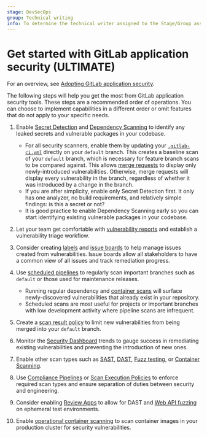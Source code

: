 ```yaml
---
stage: DevSecOps
group: Technical writing
info: To determine the technical writer assigned to the Stage/Group associated with this page, see https://about.gitlab.com/handbook/product/ux/technical-writing/#assignments
---
```


# Get started with GitLab application security **(ULTIMATE)**

<i class="fa fa-youtube-play youtube" aria-hidden="true"></i>
For an overview, see [Adopting GitLab application security](https://www.youtube.com/watch?v=5QlxkiKR04k).

The following steps will help you get the most from GitLab application security tools. These steps are a recommended order of operations. You can choose to implement capabilities in a different order or omit features that do not apply to your specific needs.

1. Enable [Secret Detection](secret_detection/index.md) and [Dependency Scanning](dependency_scanning/index.md)
   to identify any leaked secrets and vulnerable packages in your codebase.

   - For all security scanners, enable them by updating your [`.gitlab-ci.yml`](../../ci/yaml/gitlab_ci_yaml.md) directly on your `default` branch. This creates a baseline scan of your `default` branch, which is necessary for
   feature branch scans to be compared against. This allows [merge requests](../project/merge_requests/index.md)
   to display only newly-introduced vulnerabilities. Otherwise, merge requests will display every
   vulnerability in the branch, regardless of whether it was introduced by a change in the branch.
   - If you are after simplicity, enable only Secret Detection first. It only has one analyzer,
   no build requirements, and relatively simple findings: is this a secret or not?
   - It is good practice to enable Dependency Scanning early so you can start identifying existing
   vulnerable packages in your codebase.
1. Let your team get comfortable with [vulnerability reports](vulnerability_report/index.md) and
   establish a vulnerability triage workflow.
1. Consider creating [labels](../project/labels.md) and [issue boards](../project/issue_board.md) to
   help manage issues created from vulnerabilities. Issue boards allow all stakeholders to have a
   common view of all issues and track remediation progress.
1. Use [scheduled pipelines](../../ci/pipelines/schedules.md#scheduled-pipelines) to regularly scan important branches such as `default` or those used for maintenance releases.
   - Running regular dependency and [container scans](container_scanning/index.md) will surface newly-discovered vulnerabilities that already exist in your repository.
   - Scheduled scans are most useful for projects or important branches with low development activity where pipeline scans are infrequent.
1. Create a [scan result policy](policies/index.md) to limit new vulnerabilities from being merged
   into your `default` branch.
1. Monitor the [Security Dashboard](security_dashboard/index.md) trends to gauge success in
   remediating existing vulnerabilities and preventing the introduction of new ones.
1. Enable other scan types such as [SAST](sast/index.md), [DAST](dast/index.md),
   [Fuzz testing](coverage_fuzzing/index.md), or [Container Scanning](container_scanning/index.md).
1. Use [Compliance Pipelines](../group/compliance_frameworks.md#configure-a-compliance-pipeline)
   or [Scan Execution Policies](policies/scan-execution-policies.md) to enforce required scan types
   and ensure separation of duties between security and engineering.
1. Consider enabling [Review Apps](../../development/testing_guide/review_apps.md) to allow for DAST
   and [Web API fuzzing](api_fuzzing/index.md) on ephemeral test environments.
1. Enable [operational container scanning](../../user/clusters/agent/vulnerabilities.md) to scan
   container images in your production cluster for security vulnerabilities.

